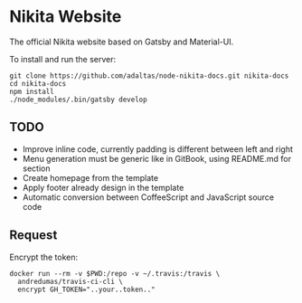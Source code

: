 # Nikita Website

The official Nikita website based on Gatsby and Material-UI.

To install and run the server:

```
git clone https://github.com/adaltas/node-nikita-docs.git nikita-docs
cd nikita-docs
npm install
./node_modules/.bin/gatsby develop
```

## TODO

* Improve inline code, currently padding is different between left and right
* Menu generation must be generic like in GitBook, using README.md for section
* Create homepage from the template
* Apply footer already design in the template
* Automatic conversion between CoffeeScript and JavaScript source code

## Request

Encrypt the token:

```
docker run --rm -v $PWD:/repo -v ~/.travis:/travis \
  andredumas/travis-ci-cli \
  encrypt GH_TOKEN="..your..token.."
```
